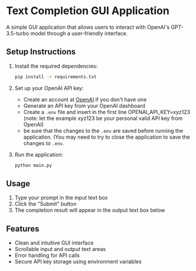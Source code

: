 # Text Completion GUI Application

A simple GUI application that allows users to interact with OpenAI's GPT-3.5-turbo model through a user-friendly interface.

## Setup Instructions

1. Install the required dependencies:
   ```bash
   pip install -r requirements.txt
   ```

2. Set up your OpenAI API key:
   - Create an account at [OpenAI](https://platform.openai.com/) if you don't have one
   - Generate an API key from your OpenAI dashboard
   - Create a `.env` file and insert in the first line OPENAI_API_KEY=xyz123 (note: let the example xyz123 be your personal valid API key from OpenAI)
   - be sure that the changes to the `.env` are saved before running the application. (You may need to try to close the application to save the changes to `.env`.

3. Run the application:
   ```bash
   python main.py
   ```

## Usage

1. Type your prompt in the input text box
2. Click the "Submit" button
3. The completion result will appear in the output text box below

## Features

- Clean and intuitive GUI interface
- Scrollable input and output text areas
- Error handling for API calls
- Secure API key storage using environment variables
